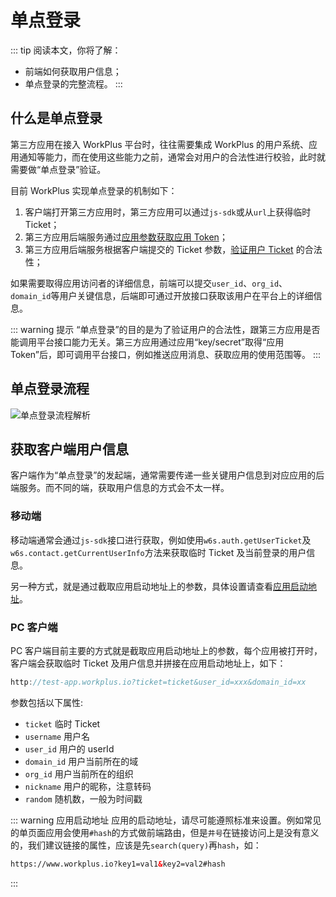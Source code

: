 # 单点登录

::: tip 阅读本文，你将了解：
* 前端如何获取用户信息；
* 单点登录的完整流程。
:::

## 什么是单点登录

第三方应用在接入 WorkPlus 平台时，往往需要集成 WorkPlus 的用户系统、应用通知等能力，而在使用这些能力之前，通常会对用户的合法性进行校验，此时就需要做“单点登录”验证。

目前 WorkPlus 实现单点登录的机制如下：

1. 客户端打开第三方应用时，第三方应用可以通过`js-sdk`或从`url`上获得临时 Ticket；
2. 第三方应用后端服务通过[应用参数获取应用 Token](/api/getStart.md)；
3. 第三方应用后端服务根据客户端提交的 Ticket 参数，[验证用户 Ticket](/api/auth.md) 的合法性；


如果需要取得应用访问者的详细信息，前端可以提交`user_id`、`org_id`、`domain_id`等用户关键信息，后端即可通过开放接口获取该用户在平台上的详细信息。

::: warning 提示
“单点登录”的目的是为了验证用户的合法性，跟第三方应用是否能调用平台接口能力无关。第三方应用通过应用“key/secret”取得“应用Token”后，即可调用平台接口，例如推送应用消息、获取应用的使用范围等。
:::

## 单点登录流程

![单点登录流程解析](/app/sso.png)

## 获取客户端用户信息

客户端作为“单点登录”的发起端，通常需要传递一些关键用户信息到对应应用的后端服务。而不同的端，获取用户信息的方式会不太一样。

### 移动端

移动端通常会通过`js-sdk`接口进行获取，例如使用`w6s.auth.getUserTicket`及`w6s.contact.getCurrentUserInfo`方法来获取临时 Ticket 及当前登录的用户信息。

另一种方式，就是通过截取应用启动地址上的参数，具体设置请查看[应用启动地址](/light-app/create.md#启动地址)。

### PC 客户端

PC 客户端目前主要的方式就是截取应用启动地址上的参数，每个应用被打开时，客户端会获取临时 Ticket 及用户信息并拼接在应用启动地址上，如下：

```js
http://test-app.workplus.io?ticket=ticket&user_id=xxx&domain_id=xx
```

参数包括以下属性:

* `ticket` 临时 Ticket
* `username` 用户名
* `user_id` 用户的 userId
* `domain_id` 用户当前所在的域
* `org_id` 用户当前所在的组织
* `nickname` 用户的昵称，注意转码
* `random` 随机数，一般为时间戳

::: warning 应用启动地址
应用的启动地址，请尽可能遵照标准来设置。例如常见的单页面应用会使用`#hash`的方式做前端路由，但是`井号`在链接访问上是没有意义的，我们建议链接的属性，应该是先`search(query)`再`hash`，如：

```html
https://www.workplus.io?key1=val1&key2=val2#hash
```
:::
